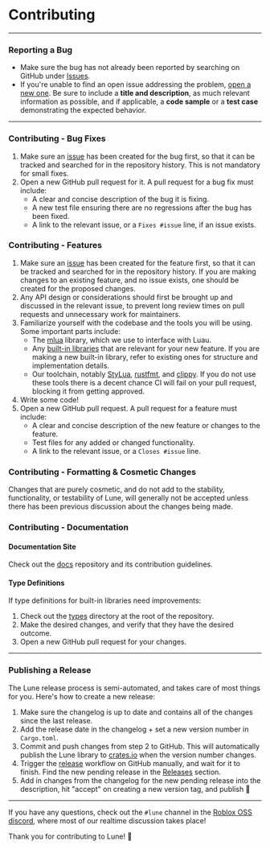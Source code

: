 <!-- markdownlint-disable MD001 -->
<!-- markdownlint-disable MD033 -->

# Contributing

---

### Reporting a Bug

- Make sure the bug has not already been reported by searching on GitHub under [Issues](https://github.com/filiptibell/lune/issues).
- If you're unable to find an open issue addressing the problem, [open a new one](https://github.com/filiptibell/lune/issues/new). Be sure to include a **title and description**, as much relevant information as possible, and if applicable, a **code sample** or a **test case** demonstrating the expected behavior.

---

### Contributing - Bug Fixes

1. Make sure an [issue](https://github.com/filiptibell/lune/issues) has been created for the bug first, so that it can be tracked and searched for in the repository history. This is not mandatory for small fixes.
2. Open a new GitHub pull request for it. A pull request for a bug fix must include:
   - A clear and concise description of the bug it is fixing.
   - A new test file ensuring there are no regressions after the bug has been fixed.
   - A link to the relevant issue, or a `Fixes #issue` line, if an issue exists.

### Contributing - Features

1. Make sure an [issue](https://github.com/filiptibell/lune/issues) has been created for the feature first, so that it can be tracked and searched for in the repository history. If you are making changes to an existing feature, and no issue exists, one should be created for the proposed changes.
2. Any API design or considerations should first be brought up and discussed in the relevant issue, to prevent long review times on pull requests and unnecessary work for maintainers.
3. Familiarize yourself with the codebase and the tools you will be using. Some important parts include:
   - The [mlua](https://crates.io/crates/mlua) library, which we use to interface with Luau.
   - Any [built-in libraries](https://github.com/filiptibell/lune/tree/main/src/lune/builtins) that are relevant for your new feature. If you are making a new built-in library, refer to existing ones for structure and implementation details.
   - Our toolchain, notably [StyLua](https://github.com/JohnnyMorganz/StyLua), [rustfmt](https://github.com/rust-lang/rustfmt), and [clippy](https://github.com/rust-lang/rust-clippy). If you do not use these tools there is a decent chance CI will fail on your pull request, blocking it from getting approved.
4. Write some code!
5. Open a new GitHub pull request. A pull request for a feature must include:
   - A clear and concise description of the new feature or changes to the feature.
   - Test files for any added or changed functionality.
   - A link to the relevant issue, or a `Closes #issue` line.

### Contributing - Formatting & Cosmetic Changes

Changes that are purely cosmetic, and do not add to the stability, functionality, or testability of Lune, will generally not be accepted unless there has been previous discussion about the changes being made.

### Contributing - Documentation

#### Documentation Site

Check out the [docs](https://github.com/lune-org/docs) repository and its contribution guidelines.

#### Type Definitions

If type definitions for built-in libraries need improvements:

1. Check out the [types](https://github.com/filiptibell/lune/tree/main/types) directory at the root of the repository.
2. Make the desired changes, and verify that they have the desired outcome.
3. Open a new GitHub pull request for your changes.

---

### Publishing a Release

The Lune release process is semi-automated, and takes care of most things for you. Here's how to create a new release:

1. Make sure the changelog is up to date and contains all of the changes since the last release.
2. Add the release date in the changelog + set a new version number in `Cargo.toml`.
3. Commit and push changes from step 2 to GitHub. This will automatically publish the Lune library to [crates.io](https://crates.io) when the version number changes.
4. Trigger the [release](https://github.com/filiptibell/lune/actions/workflows/release.yaml) workflow on GitHub manually, and wait for it to finish. Find the new pending release in the [Releases](https://github.com/filiptibell/lune/releases) section.
5. Add in changes from the changelog for the new pending release into the description, hit "accept" on creating a new version tag, and publish 🚀

---

If you have any questions, check out the `#lune` channel in the [Roblox OSS discord](https://discord.gg/H9WqmFAB5Y), where most of our realtime discussion takes place!

Thank you for contributing to Lune! 🌙
